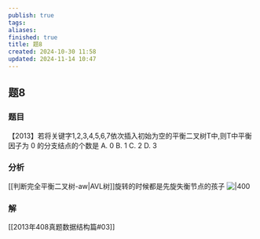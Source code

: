 ```yaml
---
publish: true
tags: 
aliases: 
finished: true
title: 题8
created: 2024-10-30 11:58
updated: 2024-11-14 10:47
---
```

## 题8
### 题目
【2013】若将关键字1,2,3,4,5,6,7依次插入初始为空的平衡二叉树T中,则T中平衡因子为 0 的分支结点的个数是
A. 0 
B. 1 
C. 2 
D. 3
### 分析
[[判断完全平衡二叉树-aw|AVL树]]旋转的时候都是先旋失衡节点的孩子
![|400](https://img.hwenyi.tech/202411141904722.webp)
### 解
[[2013年408真题数据结构篇#03]]
